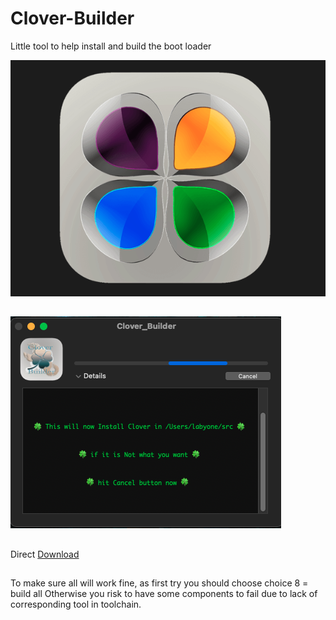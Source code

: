 # Clover-Builder
Little tool to help install and build the boot loader 

![img src](Image1.png)
##
![img src](image2.png)
##
Direct [Download](https://github.com/LAbyOne/Clover-Builder/raw/main/Clover_Builder.dmg)
##
To make sure all will work fine, as first try you should choose choice 8 = build all
Otherwise you risk to have some components to fail due to lack of corresponding tool in toolchain.
##
